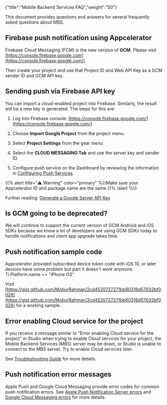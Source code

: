 {"title":"Mobile Backend Services FAQ","weight":"50"}

This document provides questions and answers for several frequently asked questions about MBS.

## Firebase push notification using Appcelerator

Firebase Cloud Messaging (FCM) is the new version of **GCM.** Please visit [https://console.firebase.google.com](https://console.firebase.google.com/).

Then create your project and use that Project ID and Web API Key as a GCM sender ID and GCM API key.

## Sending push via Firebase API key

You can import a cloud-enabled project into Firebase. Similarly, the result will be a new key is generated. The steps for this are:

1. Log into Firebase console: [https://console.firebase.google.com/](https://console.firebase.google.com/)

2. Choose **Import Google Project** from the project menu.

3. Select **Project Settings** from the gear menu

4. Select the **CLOUD MESSAGING Tab** and use the server key and sender ID.

5. Configure push service on the Dashboard by reviewing the information in [Configuring Push Services](/docs/appc/Titanium_SDK/Titanium_SDK_How-tos/Notification_Services/Push_Notifications/Configuring_Push_Services/).

{{% alert title="⚠️ Warning" color="primary" %}}Make sure your Appcelerator ID and package name are the same.{{% /alert %}}

Further reading: [Generate a Google Server API Key](https://documentation.onesignal.com/docs/generate-a-google-server-api-key)

## Is GCM going to be deprecated?

We will continue to support the current version of GCM Android and iOS SDKs because we know a lot of developers are using GCM SDKs today to handle notifications and client app upgrade takes time.

## Push notification sample code

Appcelerator provided subscribed device token code with iOS 10, or later devices have some problem but part it doesn't work anymore: Ti.Platform.name == "iPhone OS"

Visit [https://gist.github.com/MotiurRahman/2cd4520727271bb60316d57032bf0028](https://gist.github.com/MotiurRahman/2cd4520727271bb60316d57032bf0028) for a working sample.

## Error enabling Cloud service for the project

If you receive a message similar to "Error enabling Cloud service for the project" in Studio when trying to enable Cloud services for your project, the Mobile Backend Services (MBS) server may be down, or Studio is unable to connect to the MBS server. Try to enable Cloud services later.

See [Troubleshooting Guide](/docs/appc/Mobile_Backend_Services/Mobile_Backend_Services_How-tos/Troubleshooting_Guide/#error-enabling-cloud-service-for-the-project) for more details.

## Push notification error messages

Apple Push and Google Cloud Messaging provide error codes for common push notification errors. See [Apple Push Notification Server errors](/docs/appc/Mobile_Backend_Services/Mobile_Backend_Services_How-tos/Troubleshooting_Guide/#apple-push-notification-server-apns-errors) and [Google Cloud Messaging errors](/docs/appc/Mobile_Backend_Services/Mobile_Backend_Services_How-tos/Troubleshooting_Guide/#GoogleCloudMessaging(GCM)errors) for more details.
